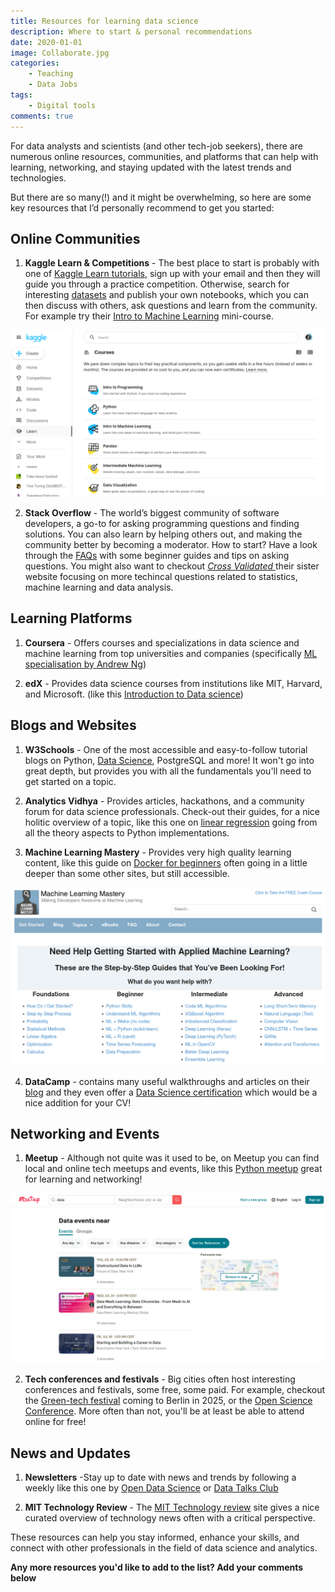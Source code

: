 ```yaml
---
title: Resources for learning data science
description: Where to start & personal recommendations
date: 2020-01-01
image: Collaborate.jpg
categories:
    - Teaching
    - Data Jobs
tags:
    - Digital tools
comments: true
---
```


For data analysts and scientists (and other tech-job seekers), there are numerous online resources, communities, and platforms that can help with learning, networking, and staying updated with the latest trends and technologies.

But there are so many(!) and it might be overwhelming, so here are some key resources that I’d personally recommend to get you started:

## Online Communities

1. **Kaggle Learn & Competitions** - The best place to start is probably with one of [Kaggle Learn tutorials](https://www.kaggle.com/learn), sign up with your email and then they will guide you through a practice competition. Otherwise, search for interesting [datasets](https://www.kaggle.com/datasets) and publish your own notebooks, which you can then discuss with others, ask questions and learn from the community. For example try their [Intro to Machine Learning](https://www.kaggle.com/learn/intro-to-machine-learning) mini-course.

![Fig 1 - Courses available on Kaggle learn](Kaggle_Learn.png)

2. **Stack Overflow** - The world’s biggest community of software developers, a go-to for asking programming questions and finding solutions. You can also learn by helping others out, and making the community better by becoming a moderator. How to start? Have a look through the [FAQs](https://meta.stackoverflow.com/questions/251225/faq-index-for-stack-overflow) with some beginner guides and tips on asking questions. You might also want to checkout [_Cross Validated_ ](https://stats.stackexchange.com/)  their sister website focusing on more techincal questions related to statistics, machine learning and data analysis.

## Learning Platforms

1. **Coursera** - Offers courses and specializations in data science and machine learning from top universities and companies (specifically [ML specialisation by Andrew Ng](https://www.coursera.org/specializations/machine-learning-introduction))

2. **edX** - Provides data science courses from institutions like MIT, Harvard, and Microsoft. (like this [Introduction to Data science](https://www.edx.org/learn/data-science/harvard-university-introduction-to-data-science-with-python?index=product&queryID=6da067b3a66ffcc3a1f1ecba20ba3c93&position=1&results_level=first-level-results&term=data+science&objectID=course-c2004e8e-3882-4927-a883-1c5f39a28865&campaign=Introduction+to+Data+Science+with+Python&source=edX&product_category=course&placement_url=https%3A%2F%2Fwww.edx.org%2Fsearch))

## Blogs and Websites

1. **W3Schools** - One of the most accessible and easy-to-follow tutorial blogs on Python, [Data Science](https://www.w3schools.com/datascience/default.asp), PostgreSQL and more! It won't go into great depth, but provides you with all the fundamentals you'll need to get started on a topic.

2. **Analytics Vidhya** - Provides articles, hackathons, and a community forum for data science professionals. Check-out their guides, for a nice holitic overview of a topic, like this one on [linear regression](https://www.analyticsvidhya.com/blog/2021/10/everything-you-need-to-know-about-linear-regression/) going from all the theory aspects to Python implementations.

3. **Machine Learning Mastery** - Provides very high quality learning content, like this guide on [Docker for beginners](https://machinelearningmastery.com/the-ultimate-beginners-guide-to-docker/) often going in a little deeper than some other sites, but still accessible.

![Fig 2 - Machine Learning Mastering website](MLM.png)

4. **DataCamp** - contains many useful walkthroughs and articles on their [blog](https://www.datacamp.com/tutorial/category/ai) and they even offer a [Data Science certification](https://www.datacamp.com/certification/data-scientist?irgwc=1&utm_medium=affiliate&utm_source=impact&utm_campaign=000000_1-2302977_2-mix_3-all_4-na_5-na_6-na_7-mp_8-affl-ip_9-na_10-bau_11-Guiding%20Tech%20Media&utm_content=ONLINE_TRACKING_LINK&utm_term=) which would be a nice addition for your CV!

## Networking and Events

1. **Meetup** - Although not quite was it used to be, on Meetup you can find local and online tech meetups and events, like this [Python meetup](https://www.meetup.com/de-DE/dcpython/events/300478216/?recId=266f8762-9538-427f-a3b8-cd3987d7f705&recSource=keyword_search&searchId=e687dc52-adae-4e38-88c5-fac622b0ce08) great for learning and networking!

![Figure 3 - Search for local or online](meetup_data.png)

2. **Tech conferences and festivals** - Big cities often host interesting conferences and festivals, some free, some paid. For example, checkout the [Green-tech festival](https://greentechfestival.com/) coming to Berlin in 2025, or the [Open Science Conference](https://www.open-science-conference.eu/). More often than not, you'll be at least be able to attend online for free!

## News and Updates

1. **Newsletters** -Stay up to date with news and trends by following a weekly like this one by [Open Data Science](https://opendatascience.com/newsletter/) or [Data Talks Club](https://datatalks.club/)

2. **MIT Technology Review** - The [MIT Technology review](https://www.technologyreview.com/ ) site gives a nice curated overview of technology news often with a critical perspective.

These resources can help you stay informed, enhance your skills, and connect with other professionals in the field of data science and analytics.

**Any more resources you'd like to add to the list? Add your comments below**